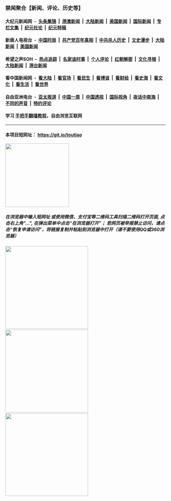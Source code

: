### 禁闻聚合【新闻、评论、历史等】

#### 大纪元新闻网 &nbsp;-&nbsp; [头条集锦](indexes/E头条集锦.md?t=02171456) &nbsp;|&nbsp; [港澳新闻](indexes/E港澳新闻.md?t=02171456)  &nbsp;|&nbsp; [大陆新闻](indexes/E大陆新闻.md?t=02171456) &nbsp;|&nbsp; [美国新闻](indexes/E美国新闻.md?t=02171456) &nbsp;|&nbsp; [国际新闻](indexes/E国际新闻.md?t=02171456) &nbsp;|&nbsp; [专栏文集](indexes/E专栏文集.md?t=02171456) &nbsp;|&nbsp; [纪元社论](indexes/E纪元社论.md?t=02171456) &nbsp;|&nbsp; [纪元特稿](indexes/E纪元特稿.md?t=02171456) 

#### 新唐人电视台 &nbsp;-&nbsp; [中国时局](indexes/N中国时局.md?t=02171456) &nbsp;|&nbsp; [共产党百年真相](indexes/N共产党百年真相.md?t=02171456) &nbsp;|&nbsp; [中共杀人历史](indexes/N中共杀人历史.md?t=02171456) &nbsp;|&nbsp; [文史漫步](indexes/N文史漫步.md?t=02171456) &nbsp;|&nbsp; [大陆新闻](indexes/N大陆新闻.md?t=02171456) &nbsp;|&nbsp; [美国新闻](indexes/N美国新闻.md?t=02171456)

#### 希望之声SOH &nbsp;-&nbsp; [热点追踪](indexes/H热点追踪.md?t=02171456) &nbsp;|&nbsp; [名家谈时事](indexes/H名家谈时事.md?t=02171456) &nbsp;|&nbsp; [个人评论](indexes/H个人评论.md?t=02171456)  &nbsp;|&nbsp; [红朝解密](indexes/H红朝解密.md?t=02171456) &nbsp;|&nbsp; [文化寻根](indexes/H文化寻根.md?t=02171456) &nbsp;|&nbsp; [大陆新闻](indexes/H大陆新闻.md?t=02171456) &nbsp;|&nbsp; [港台新闻](indexes/H港台新闻.md?t=02171456)

#### 看中国新闻网 &nbsp;-&nbsp; [看大陆](indexes/S看大陆.md?t=02171456) &nbsp;|&nbsp; [看官场](indexes/S看官场.md?t=02171456) &nbsp;|&nbsp; [看民生](indexes/S看民生.md?t=02171456)  &nbsp;|&nbsp; [看博谈](indexes/S看博谈.md?t=02171456) &nbsp;|&nbsp; [看财经](indexes/S看财经.md?t=02171456) &nbsp;|&nbsp; [看史海](indexes/S看史海.md?t=02171456) &nbsp;|&nbsp; [看文化](indexes/S看文化.md?t=02171456) &nbsp;|&nbsp; [看生活](indexes/S看生活.md?t=02171456) &nbsp;|&nbsp; [看世界](indexes/S看世界.md?t=02171456)

#### 自由亚洲电台 &nbsp;-&nbsp; [亚太报道](indexes/R亚太报道.md?t=02171456) &nbsp;|&nbsp; [中国一周](indexes/R中国一周.md?t=02171456) &nbsp;|&nbsp; [中国透视](indexes/R中国透视.md?t=02171456)  &nbsp;|&nbsp; [国际视角](indexes/R国际视角.md?t=02171456) &nbsp;|&nbsp; [夜话中南海](indexes/R夜话中南海.md?t=02171456) &nbsp;|&nbsp; [不同的声音](indexes/R不同的声音.md?t=02171456) &nbsp;|&nbsp; [特约评论](indexes/R特约评论.md?t=02171456)

#### 学习 [手把手翻墙教程](https://github.com/gfw-breaker/guides/wiki)，自由浏览互联网

----

#### 本项目短网址： https://git.io/toutiao
<img src="https://raw.githubusercontent.com/gfw-breaker/banned-news/master/scripts/img/qr.png" width="200px"/>  

##### 在浏览器中输入短网址 或使用微信、支付宝等二维码工具扫描二维码打开页面, 点击右上角"...", 在弹出菜单中点击“在浏览器打开”； 若网页被举报禁止访问，请点击“恢复申请访问”，将链接复制并粘贴到浏览器中打开（请不要使用QQ或360浏览器）

<img src="https://raw.githubusercontent.com/gfw-breaker/banned-news/master/scripts/img/1.png" width="260px"/> &nbsp; <img src="https://raw.githubusercontent.com/gfw-breaker/banned-news/master/scripts/img/2.png" width="260px"/> &nbsp; <img src="https://raw.githubusercontent.com/gfw-breaker/banned-news/master/scripts/img/3.png" width="260px"/>
